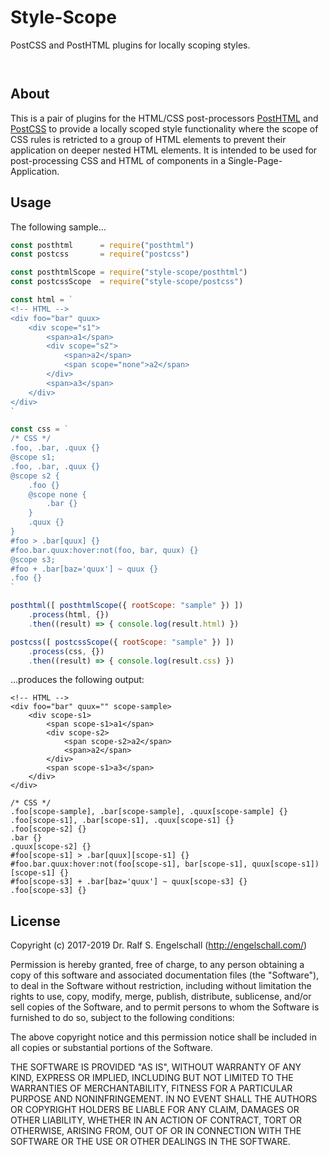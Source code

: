 
Style-Scope
===========

PostCSS and PostHTML plugins for locally scoping styles.

<p/>
<img src="https://nodei.co/npm/style-scope.png?downloads=true&stars=true" alt=""/>

<p/>
<img src="https://david-dm.org/rse/style-scope.png" alt=""/>

About
-----

This is a pair of plugins for the HTML/CSS post-processors
[PostHTML](https://github.com/posthtml/posthtml) and
[PostCSS](http://postcss.org/) to provide a locally scoped style
functionality where the scope of CSS rules is retricted to a group of HTML
elements to prevent their application on deeper nested HTML elements. It is
intended to be used for post-processing CSS and HTML of components in a
Single-Page-Application.

Usage
-----

The following sample...

```js
const posthtml      = require("posthtml")
const postcss       = require("postcss")

const posthtmlScope = require("style-scope/posthtml")
const postcssScope  = require("style-scope/postcss")

const html = `
<!-- HTML -->
<div foo="bar" quux>
    <div scope="s1">
        <span>a1</span>
        <div scope="s2">
            <span>a2</span>
            <span scope="none">a2</span>
        </div>
        <span>a3</span>
    </div>
</div>
`

const css = `
/* CSS */
.foo, .bar, .quux {}
@scope s1;
.foo, .bar, .quux {}
@scope s2 {
    .foo {}
    @scope none {
        .bar {}
    }
    .quux {}
}
#foo > .bar[quux] {}
#foo.bar.quux:hover:not(foo, bar, quux) {}
@scope s3;
#foo + .bar[baz='quux'] ~ quux {}
.foo {}
`

posthtml([ posthtmlScope({ rootScope: "sample" }) ])
    .process(html, {})
    .then((result) => { console.log(result.html) })

postcss([ postcssScope({ rootScope: "sample" }) ])
    .process(css, {})
    .then((result) => { console.log(result.css) })

```

...produces the following output:

```
<!-- HTML -->
<div foo="bar" quux="" scope-sample>
    <div scope-s1>
        <span scope-s1>a1</span>
        <div scope-s2>
            <span scope-s2>a2</span>
            <span>a2</span>
        </div>
        <span scope-s1>a3</span>
    </div>
</div>

/* CSS */
.foo[scope-sample], .bar[scope-sample], .quux[scope-sample] {}
.foo[scope-s1], .bar[scope-s1], .quux[scope-s1] {}
.foo[scope-s2] {}
.bar {}
.quux[scope-s2] {}
#foo[scope-s1] > .bar[quux][scope-s1] {}
#foo.bar.quux:hover:not(foo[scope-s1], bar[scope-s1], quux[scope-s1])[scope-s1] {}
#foo[scope-s3] + .bar[baz='quux'] ~ quux[scope-s3] {}
.foo[scope-s3] {}
```

License
-------

Copyright (c) 2017-2019 Dr. Ralf S. Engelschall (http://engelschall.com/)

Permission is hereby granted, free of charge, to any person obtaining
a copy of this software and associated documentation files (the
"Software"), to deal in the Software without restriction, including
without limitation the rights to use, copy, modify, merge, publish,
distribute, sublicense, and/or sell copies of the Software, and to
permit persons to whom the Software is furnished to do so, subject to
the following conditions:

The above copyright notice and this permission notice shall be included
in all copies or substantial portions of the Software.

THE SOFTWARE IS PROVIDED "AS IS", WITHOUT WARRANTY OF ANY KIND,
EXPRESS OR IMPLIED, INCLUDING BUT NOT LIMITED TO THE WARRANTIES OF
MERCHANTABILITY, FITNESS FOR A PARTICULAR PURPOSE AND NONINFRINGEMENT.
IN NO EVENT SHALL THE AUTHORS OR COPYRIGHT HOLDERS BE LIABLE FOR ANY
CLAIM, DAMAGES OR OTHER LIABILITY, WHETHER IN AN ACTION OF CONTRACT,
TORT OR OTHERWISE, ARISING FROM, OUT OF OR IN CONNECTION WITH THE
SOFTWARE OR THE USE OR OTHER DEALINGS IN THE SOFTWARE.

